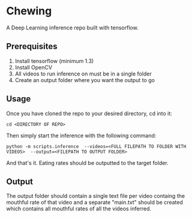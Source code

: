 # Chewing
A Deep Learning inference repo built with tensorflow. 

## Prerequisites
  1. Install tensorflow (minimum 1.3)
  2. Install OpenCV
  3. All videos to run inference on must be in a single folder
  4. Create an output folder where you want the output to go
  
## Usage
Once you have cloned the repo to your desired directory, cd into it:

```
cd <DIRECTORY OF REPO>
```

Then simply start the inference with the following command:

```
python -m scripts.inference  --videos=<FULL FILEPATH TO FOLDER WITH VIDEOS>  --output=<FILEPATH TO OUTPUT FOLDER>
```

And that's it. Eating rates should be outputted to the target folder.

## Output
The output folder should contain a single text file per video containg the mouthful rate of that video and a separate "main.txt" should be created which contains all mouthful rates of all the videos inferred.  
